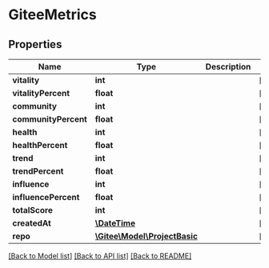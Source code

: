 # GiteeMetrics

## Properties

Name | Type | Description | Notes
------------ | ------------- | ------------- | -------------
**vitality** | **int** |  | [optional] 
**vitalityPercent** | **float** |  | [optional] 
**community** | **int** |  | [optional] 
**communityPercent** | **float** |  | [optional] 
**health** | **int** |  | [optional] 
**healthPercent** | **float** |  | [optional] 
**trend** | **int** |  | [optional] 
**trendPercent** | **float** |  | [optional] 
**influence** | **int** |  | [optional] 
**influencePercent** | **float** |  | [optional] 
**totalScore** | **int** |  | [optional] 
**createdAt** | [**\DateTime**](https://www.php.net/class.datetime) |  | [optional] 
**repo** | [**\Gitee\Model\ProjectBasic**](ProjectBasic.md) |  | [optional] 

[[Back to Model list]](../../README.md#documentation-for-models) [[Back to API list]](../../README.md#documentation-for-api-endpoints) [[Back to README]](../../README.md)


